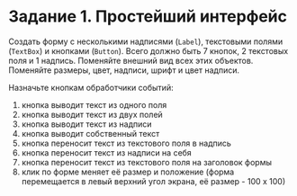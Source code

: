 # Задание 1. Простейший интерфейс

Создать форму с несколькими надписями (`Label`), текстовыми полями (`TextBox`) и кнопками (`Button`). Всего должно быть 7 кнопок, 2 текстовых поля и 1 надпись. Поменяйте внешний вид всех этих объектов. Поменяйте размеры, цвет, надписи, шрифт и цвет надписи.

Назначьте кнопкам обработчики событий:
1) кнопка выводит текст из одного поля
2) кнопка выводит текст из двух полей
3) кнопка выводит текст из надписи
4) кнопка выводит собственный текст
5) кнопка переносит текст из текстового поля в надпись
6) кнопка переносит текст из надписи на себя
7) кнопка переносит текст из текстового поля на заголовок формы
8) клик по форме меняет её размер и положение (форма перемещается в левый верхний угол экрана, её размер - 100 х 100)